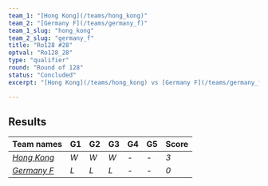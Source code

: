 ```yaml
---
team_1: "[Hong Kong](/teams/hong_kong)"
team_2: "[Germany F](/teams/germany_f)"
team_1_slug: "hong_kong"
team_2_slug: "germany_f"
title: "Ro128 #28"
optval: "Ro128_28"
type: "qualifier"
round: "Round of 128"
status: "Concluded"
excerpt: "[Hong Kong](/teams/hong_kong) vs [Germany F](/teams/germany_f)"

---
```

## Results

| Team names | G1 | G2 | G3 | G4 | G5 | Score |
| -- | -- | -- | -- | -- | -- | -- |
| *[Hong Kong](/teams/hong_kong)* | *W* | *W* | *W* | *-* | *-* | *3* |
| *[Germany F](/teams/germany_f)* | *L* | *L* | *L* | *-* | *-* | *0* |
